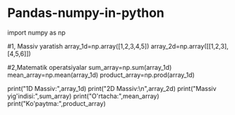 # Pandas-numpy-in-python
import numpy as np

#1, Massiv yaratish
array_1d=np.array([1,2,3,4,5])
array_2d=np.array([[1,2,3],[4,5,6]])

#2,Matematik operatsiyalar
sum_array=np.sum(array_1d)
mean_array=np.mean(array_1d)
product_array=np.prod(array_1d)


print("1D Massiv:",array_1d)
print("2D Massiv:\n",array_2d)
print("Massiv yig'indisi:",sum_array)
print("O'rtacha:",mean_array)
print("Ko'paytma:",product_array)
